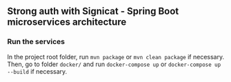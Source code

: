 ## Strong auth with Signicat - Spring Boot microservices architecture

### Run the services

In the project root folder, run `mvn package` or `mvn clean package` if necessary. Then, go to folder `docker/` and run `docker-compose up` or `docker-compose up --build` if necessary.
